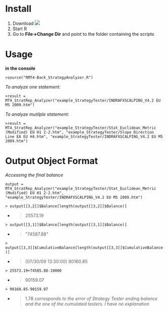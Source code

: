 # Install #

  1. Download [![](http://www.r-project.org/Rlogo.jpg)](http://www.r-project.org/)
  1. Start R
  1. Go to **File->Change Dir** and point to the folder containing the scripts


# Usage #

**in the console**

`>source("RMT4-Back_StrategyAnalyzer.R")`

_To analyze one statement_:

`>result = MT4_StratRep_Analyzer("example_StrategyTester/INDRAFXSCALPING_V4.2 EU M5 2009.htm")`

_To analyze mutilple statement_:

`>result = MT4_StratRep_Analyzer("example_StrategyTester/Stat_Euclidean_Metric (Modified) EU H1 2-2.htm", "example_StrategyTester/Slope Direction Line EA EU H4.htm", "example_StrategyTester/INDRAFXSCALPING_V4.2 EU M5 2009.htm")`

# Output Object Format #

_Accessing the final balance_

`output = MT4_StratRep_Analyzer("example_StrategyTester/Stat_Euclidean_Metric (Modified) EU H1 2-2.htm", "example_StrategyTester/INDRAFXSCALPING_V4.2 EU M5 2009.htm")`

`> output[[3,2]]$Balance[length(output[[3,2]]$Balance)]`
  * > 25573.19

`> output[[3,1]]$Balance[length(output[[3,1]]$Balance)]`
  * > "74587.88"

`> output[[3,3]]$CumulativeBalance[length(output[[3,3]]$CumulativeBalance)]`
  * > (07/30/09 13:30:00) 90160.85

`> 25573.19+74585.88-10000`
  * > 90159.07

`> 90160.85-90159.07`
  * > 1.78 _corresponds to the error of Strategy Tester ending balance and the one of the cumulated testers. I have no explanation_
